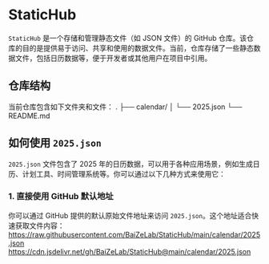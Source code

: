 # StaticHub

`StaticHub` 是一个存储和管理静态文件（如 JSON 文件）的 GitHub 仓库。该仓库的目的是提供易于访问、共享和使用的数据文件。当前，仓库存储了一些静态数据文件，包括日历数据等，便于开发者或其他用户在项目中引用。

## 仓库结构

当前仓库包含如下文件夹和文件：
.
├── calendar/
│ └── 2025.json
└── README.md

## 如何使用 `2025.json`

`2025.json` 文件包含了 2025 年的日历数据，可以用于各种应用场景，例如生成日历、计划工具、时间管理系统等。你可以通过以下几种方式来使用它：

### 1. 直接使用 GitHub 默认地址

你可以通过 GitHub 提供的默认原始文件地址来访问 `2025.json`。这个地址适合快速获取文件内容：
https://raw.githubusercontent.com/BaiZeLab/StaticHub/main/calendar/2025.json
https://cdn.jsdelivr.net/gh/BaiZeLab/StaticHub@main/calendar/2025.json
